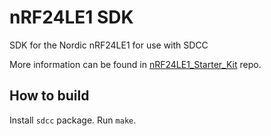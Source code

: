 # nRF24LE1 SDK

SDK for the Nordic nRF24LE1 for use with SDCC

More information can be found in [nRF24LE1_Starter_Kit](https://github.com/anabolyc/nRF24LE1_Starter_Kit) repo.

## How to build 

Install `sdcc` package. 
Run `make`.

